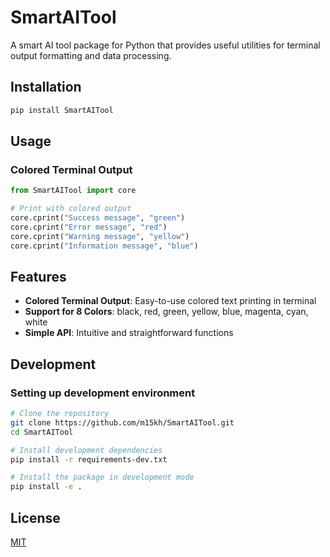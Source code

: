 # SmartAITool

A smart AI tool package for Python that provides useful utilities for terminal output formatting and data processing.

## Installation

```bash
pip install SmartAITool
```

## Usage

### Colored Terminal Output

```python
from SmartAITool import core

# Print with colored output
core.cprint("Success message", "green")
core.cprint("Error message", "red")
core.cprint("Warning message", "yellow")
core.cprint("Information message", "blue")
```

## Features

- **Colored Terminal Output**: Easy-to-use colored text printing in terminal
- **Support for 8 Colors**: black, red, green, yellow, blue, magenta, cyan, white
- **Simple API**: Intuitive and straightforward functions

## Development

### Setting up development environment

```bash
# Clone the repository
git clone https://github.com/m15kh/SmartAITool.git
cd SmartAITool

# Install development dependencies
pip install -r requirements-dev.txt

# Install the package in development mode
pip install -e .
```



## License

[MIT](https://choosealicense.com/licenses/mit/)
